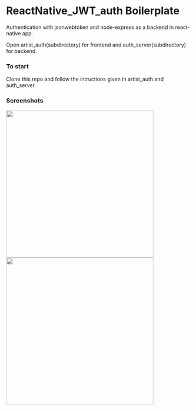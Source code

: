 # ReactNative_JWT_auth Boilerplate
Authentication with jsonwebtoken and node-express as a backend in react-native app.

Open artist_auth(subdirectory) for frontend and auth_server(subdirectory) for backend.

### To start
Clone this repo and follow the intructions given in artist_auth and auth_server.

### Screenshots

<div style="flex-direction: 'row';">
  <image src="screenshots/login.jpg" height="400px" />
  <image src="screenshots/register.jpg" height="400px" />
<div>
